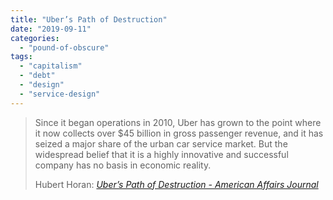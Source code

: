 ```yaml
---
title: "Uber’s Path of Destruction"
date: "2019-09-11"
categories: 
  - "pound-of-obscure"
tags: 
  - "capitalism"
  - "debt"
  - "design"
  - "service-design"
---
```


> Since it began operations in 2010, Uber has grown to the point where it now collects over $45 billion in gross passenger revenue, and it has seized a major share of the urban car service market. But the widespread belief that it is a highly innovative and successful company has no basis in economic reality.
> 
> Hubert Horan: _[Uber’s Path of Destruction - American Affairs Journal](https://americanaffairsjournal.org/2019/05/ubers-path-of-destruction/)_
